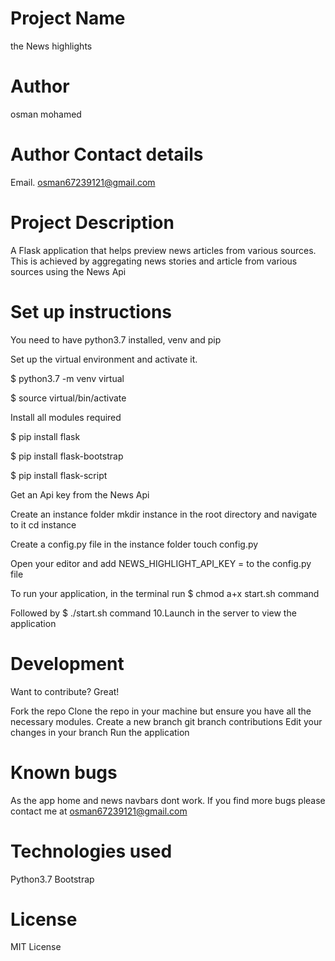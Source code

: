 # Project Name
the News highlights

# Author
osman mohamed

# Author Contact details
Email. osman67239121@gmail.com

# Project Description
A Flask application that helps preview news articles from various sources. This is achieved by aggregating news stories and article from various sources using the News Api

# Set up instructions
You need to have python3.7 installed, venv and pip

Set up the virtual environment and activate it.

$ python3.7 -m venv virtual

$ source virtual/bin/activate

Install all modules required

$ pip install flask

$ pip install flask-bootstrap

$ pip install flask-script

Get an Api key from the News Api

Create an instance folder mkdir instance in the root directory and navigate to it cd instance

Create a config.py file in the instance folder touch config.py

Open your editor and add NEWS_HIGHLIGHT_API_KEY = <your apikey> to the config.py file

To run your application, in the terminal run $ chmod a+x start.sh command

Followed by $ ./start.sh command 10.Launch in the server to view the application

# Development
Want to contribute? Great!

Fork the repo
Clone the repo in your machine but ensure you have all the necessary modules.
Create a new branch git branch contributions
Edit your changes in your branch
Run the application

# Known bugs
As the app home and news navbars dont work. If you find more bugs please contact me at osman67239121@gmail.com

# Technologies used
Python3.7 Bootstrap

# License
MIT License
